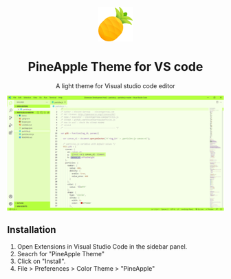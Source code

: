 <p align="center">
  <img alt="pineapple Logo" src="https://github.com/ashinberish/PineApple-theme-VScode/blob/master/icon/pineapple.png?raw=true" width="80" />
 </p>
 <h1 align="center">
  PineApple Theme for VS code
  </h1>
  <p align="center">
A light theme for Visual studio code editor
</p>
<img alt="Screenshot" src="https://raw.githubusercontent.com/ashinberish/PineApple-theme-VScode/master/icon/Screenshot.png" />

## Installation

1. Open Extensions in Visual Studio Code in the sidebar panel.
2. Seacrh for "PineApple Theme"
3. Click on "Install".
4. File > Preferences > Color Theme > "PineApple"
